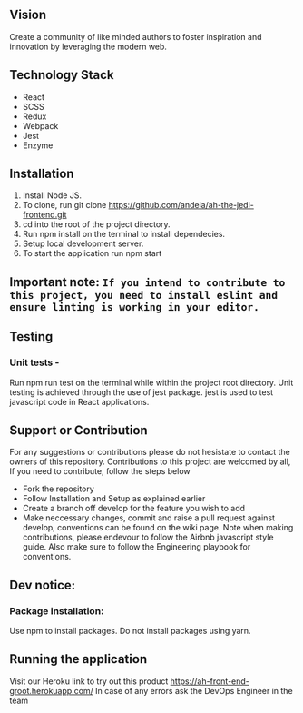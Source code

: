 ## Vision
Create a community of like minded authors to foster inspiration and innovation by leveraging the modern web.

## Technology Stack
- React
- SCSS
- Redux
- Webpack
- Jest
- Enzyme

## Installation
1. Install Node JS.
2. To clone, run git clone https://github.com/andela/ah-the-jedi-frontend.git
3. cd into the root of the project directory.
4. Run npm install on the terminal to install dependecies.
5. Setup local development server.
6. To start the application run npm start
## Important note: `If you intend to contribute to this project, you need to install eslint and ensure linting is working in your editor.`

## Testing
### Unit tests - 
Run npm run test on the terminal while within the project root directory. Unit testing is achieved through the use of jest package. jest is used to test javascript code in React applications.

## Support or Contribution
For any suggestions or contributions please do not hesistate to contact the owners of this repository.
Contributions to this project are welcomed by all, If you need to contribute, follow the steps below
- Fork the repository
- Follow Installation and Setup as explained earlier
- Create a branch off develop for the feature you wish to add
- Make neccessary changes, commit and raise a pull request against develop, conventions can be found on the wiki page. Note when making contributions, please endevour to follow the Airbnb javascript style guide. Also make sure to follow the Engineering playbook for conventions.

## Dev notice:
### Package installation: 
Use npm to install packages. Do not install packages using yarn.

## Running the application
Visit our Heroku link to try out this product https://ah-front-end-groot.herokuapp.com/
In case of any errors ask the DevOps Engineer in the team
